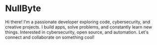 # NullByte
 Hi there! I'm a passionate developer exploring code, cybersecurity, and creative projects.  I build apps, solve problems, and constantly learn new things.  Interested in cybersecurity, open source, and automation. Let's connect and collaborate on something cool!
